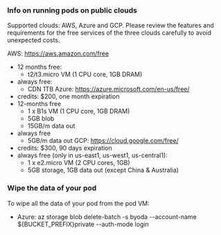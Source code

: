 ### Info on running pods on public clouds

Supported clouds: AWS, Azure and GCP.
Please review the features and requirements for the free services of the three clouds carefully to avoid unexpected costs.

AWS: https://aws.amazon.com/free
- 12 months free:
  - t2/t3.micro VM (1 CPU core, 1GB DRAM)
- always free:
   - CDN 1TB
Azure: https://azure.microsoft.com/en-us/free/
- credits: $200, one month expiration
- 12-months free
  - 1 x B1s VM (1 CPU core, 1GB DRAM)
  - 5GB blob
  - 15GB/m data out
- always free
  - 5GB/m data out
GCP: https://cloud.google.com/free/
- credits: $300, 90 days expiration
- always free (only in us-east1, us-west1, us-central1):
  - 1 x e2.micro VM (2 CPU cores, 1GB)
  - 5GB storage, 1GB data out (except China & Australia)


### Wipe the data of your pod
To wipe all the data of your pod from the pod VM:
- Azure: az storage blob delete-batch -s byoda --account-name ${BUCKET_PREFIX}private --auth-mode login
